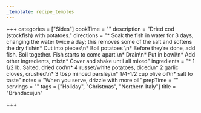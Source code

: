 ```yaml
---
_template: recipe_temples
---
```



+++
categories = ["Sides"]
cookTime = ""
description = "Dried cod (stockfish) with potatoes."
directions = "* Soak the fish in water for 3 days, changing the water twice a day; this removes some of the salt and softens the dry fish\n* Cut into pieces\n* Boil potatoes \n* Before they’re done, add fish. Boil together. Fish starts to come apart \n* Drain\n* Put in bowl\n* Add other ingredients, mix\n* Cover and shake until all mixed"
ingredients = "* 1 1/2 lb. Salted, dried cod\n* 4 russet/white potatoes, diced\n* 2 garlic cloves, crushed\n* 3 tbsp minced parsley\n* 1/4-1/2 cup olive oil\n* salt to taste"
notes = "When you serve, drizzle with more oil"
prepTime = ""
servings = ""
tags = ["Holiday", "Christmas", "Northern Italy"]
title = "Brandacujun"

+++
